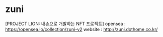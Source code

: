 # zuni
[PROJECT LION: 내손으로 개발하는 NFT 프로젝트]
 opensea : https://opensea.io/collection/zuni-v2
 website : http://zuni.dothome.co.kr/
